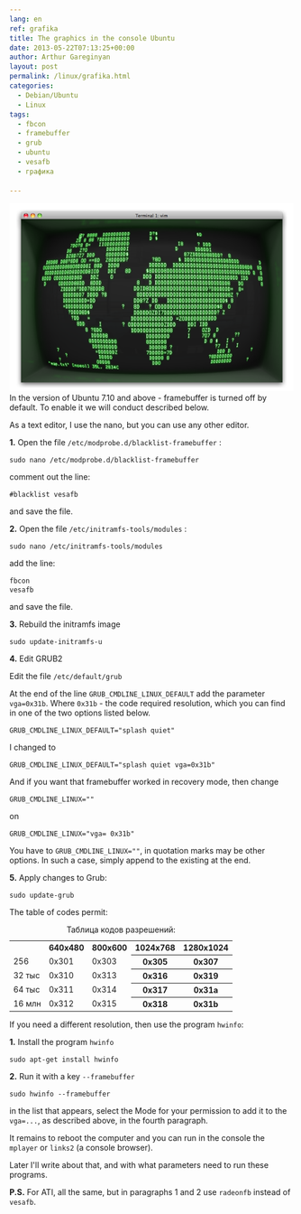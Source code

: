 ```yaml
---
lang: en
ref: grafika
title: The graphics in the console Ubuntu
date: 2013-05-22T07:13:25+00:00
author: Arthur Gareginyan
layout: post
permalink: /linux/grafika.html
categories:
  - Debian/Ubuntu
  - Linux
tags:
  - fbcon
  - framebuffer
  - grub
  - ubuntu
  - vesafb
  - графика

---
```


![thumb](/images/thumbnail/screenshot.png)
In the version of Ubuntu 7.10 and above - framebuffer is turned off by default. To enable it we will conduct described below.

As a text editor, I use the nano, but you can use any other editor.

**1.** Open the file `/etc/modprobe.d/blacklist-framebuffer` :

```
sudo nano /etc/modprobe.d/blacklist-framebuffer
```

comment out the line:

	#blacklist vesafb

and save the file.

**2.** Open the file `/etc/initramfs-tools/modules` :

```
sudo nano /etc/initramfs-tools/modules
```

add the line:

	fbcon
	vesafb

and save the file.

**3.** Rebuild the initramfs image

```
sudo update-initramfs-u
```

**4.** Edit GRUB2

Edit the file `/etc/default/grub`

At the end of the line `GRUB_CMDLINE_LINUX_DEFAULT` add the parameter `vga=0x31b`.  Where `0x31b` - the code required resolution, which you can find in one of the two options listed below.

	GRUB_CMDLINE_LINUX_DEFAULT="splash quiet"

I changed to

	GRUB_CMDLINE_LINUX_DEFAULT="splash quiet vga=0x31b"

And if you want that  framebuffer worked in recovery mode, then change

	GRUB_CMDLINE_LINUX=""

on

	GRUB_CMDLINE_LINUX="vga= 0x31b"

You have to `GRUB_CMDLINE_LINUX=""`, in quotation marks may be other options. In such a case, simply append to the existing at the end.

**5.** Apply changes to Grub:

```
sudo update-grub
```

The table of codes permit:

<table>
	<caption>Таблица кодов разрешений:</caption>
		<tr><th></th><th>640x480</th><th>800x600</th><th>1024x768</th><th>1280x1024</th></tr>
		<tr><td>256</td><td>0x301</td><td>0x303</td><th>0x305</th><th>0x307</th></tr>
		<tr><td>32 тыс</td><td>0x310</td><td>0x313</td><th>0x316</th><th>0x319</th></tr>
		<tr><td>64 тыс</td><td>0x311</td><td>0x314</td><th>0x317</th><th>0x31a</th></tr>
		<tr><td>16 млн</td><td>0x312</td><td>0x315</td><th>0x318</th><th>0x31b</th></tr>
</table>


If you need a different resolution, then use the program `hwinfo`:

**1.** Install the program `hwinfo`

```
sudo apt-get install hwinfo
```

**2.** Run it with a key `--framebuffer`

```
sudo hwinfo --framebuffer
```

in the list that appears, select the Mode for your permission to add it to the `vga=...`, as described above, in the fourth paragraph.

It remains to reboot the computer and you can run in the console the `mplayer` or `links2` (a console browser).

Later I'll write about that, and with what parameters need to run these programs.

**P.S.**
For ATI, all the same, but in paragraphs 1 and 2 use `radeonfb` instead of `vesafb`.


